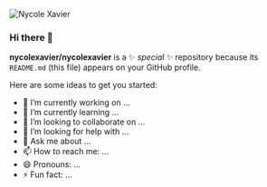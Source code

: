 ![Nycole Xavier](https://user-images.githubusercontent.com/74930052/113804216-82979d80-9734-11eb-848f-041bbc6422f6.jpg)


### Hi there 👋

**nycolexavier/nycolexavier** is a ✨ _special_ ✨ repository because its `README.md` (this file) appears on your GitHub profile.

Here are some ideas to get you started:

- 🔭 I’m currently working on ...
- 🌱 I’m currently learning ...
- 👯 I’m looking to collaborate on ...
- 🤔 I’m looking for help with ...
- 💬 Ask me about ...
- 📫 How to reach me: ...
- 😄 Pronouns: ...
- ⚡ Fun fact: ...




